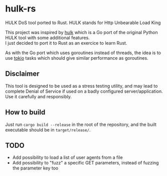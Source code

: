 # hulk-rs

HULK DoS tool ported to Rust. HULK stands for Http Unbearable Load King

This project was inspired by [hulk](https://github.com/grafov/hulk) which is a Go port of the original Python HULK tool with some additional features.    
I just decided to port it to Rust as an exercice to learn Rust.

As with the Go port which uses goroutines instead of threads, the idea is to use [tokio](https://github.com/tokio-rs/tokio) tasks which should give similar performance as goroutines.

## Disclaimer

This tool is designed to be used as a stress testing utility, and may lead to complete Denial of Service if used on a badly configured server/application. Use it carefully and responsibly.

## How to build

Just run `cargo build --release` in the root of the repository, and the built executable should be in `target/release/`.

## TODO

- Add possibility to load a list of user agents from a file
- Add possibility to "fuzz" a specific GET parameters, instead of fuzzing the parameter key too